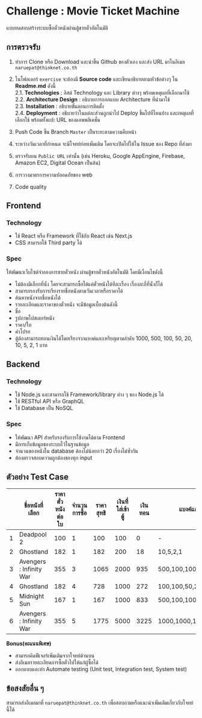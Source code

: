 # Challenge : Movie Ticket Machine
แบบทดสอบสร้างระบบซื้อตั๋วหนังผ่านตู้ขายตั๋วอัตโนมัติ

## การตรวจรับ
1. ทำการ Clone หรือ Download และนำขึ้น Github ของตัวเอง และส่ง URL มาในอีเมล `naruepat@thinknet.co.th`
2. ในโฟลเดอร์ `exercise` จะต้องมี **Source code** และเขียนอธิบายตามหัวข้อต่างๆ ใน **Readme.md** ดังนี้   
   2.1. **Technologies** :  ลิสต์ Technology และ Library ต่างๆ พร้อมเหตุผลที่เลือกมาใช้   
   2.2. **Architecture Design** : อธิบายการออกแบบ Architecture ที่นำมาใช้   
   2.3. **Installation** : อธิบายขั้นตอนการติดตั้ง   
   2.4. **Deployment** : อธิบายว่าในแต่ละส่วนถูกนำไป Deploy ขึ้นไปที่ไหนบ้าง และเหตุผลที่เลือกใช้ พร้อมทั้งแปะ URL ของแอพพลิเคชั่น  

3. Push Code ขึ้น Branch `Master` เป็นระยะตามความคืบหน้า
4. ระหว่างวันเวลาที่กำหนด จะมีโจทย์ย่อยเพิ่มเติม โดยจะเปิดไปให้ใน Issue ของ Repo ที่ส่งมา
5. ตรวจรับบน `Public URL` เท่านั้น (เช่น Heroku, Google AppEngine, Firebase, Amazon EC2, Digital Ocean เป็นต้น)
6. การวางมาตรการความปลอดภัยของ web 
7. Code quality 

## Frontend
### Technology
   - ใช้ React หรือ Framework ที่ใช้กับ React เช่น Next.js
   - CSS สามารถใช้ Third party ได้
### Spec
ให้พัฒนาเว็บไซต์จำลองการขายตั๋วหนัง ผ่านตู้ขายตั๋วหนังอัตโนมัติ โดยมีเงื่อนไขดังนี้
   - ไม่ต้องมีเลือกที่นั่ง โดยจะสามารถซื้อได้แค่ตั๋วหนังได้ทีละเรื่อง เรื่องละกี่ที่นั่งก็ได้
   - สามารถรองรับการเรียงรายชื่อหนังตามวันเวลาหรือราคาได้
   - ค้นหาหนังจากชื่อหนังได้
   - รายละเอียดและราคาของตั๋วหนัง จะมีข้อมูลเบื้องต้นดังนี้
   - ชื่อ
   - รูปภาพโปสเตอร์หนัง
   - ราคา/ใบ
   - คำโปรย
   - ตู้ต้องสามารถทอนเงินได้โดยเรียงจากแบงค์และเหรียญตามลำดับ 1000, 500, 100, 50, 20, 10, 5, 2, 1 บาท

## Backend
### Technology 
   - ใช้ Node.js และสามารถใช้ Framework/library ต่าง ๆ ของ Node.js ได้
   - ใช้ RESTful API หรือ GraphQL 
   - ใช้ Database เป็น NoSQL
### Spec
   - ให้พัฒนา API สำหรับรองรับการใช้งานได้ตาม Frontend
   - มีการเก็บข้อมูลของระบบไว้ในฐานข้อมูล
   - จำนวนของหนังใน database ต้องไม่น้อยกว่า 20 เรื่องไม่ซ้ำกัน
   - ต้องตรวจสอบความถูกต้องของทุก input 
## ตัวอย่าง Test Case
| | ชื่อหนังที่เลือก | ราคาตั๋วหนังต่อใบ | จำนวนการซื้อ | ราคาสุทธิ | เงินที่ใส่เข้าตู้ | เงินทอน  | แบงค์และเหรียญที่ทอน |
|---|-------|------------------|------------|-----------|----------|------------|-------|
| 1 |Deadpool 2|100|1|100|100|0|-|
| 2 |Ghostland|182|1|182|200|18|10,5,2,1|
|3|Avengers : Infinity War|355|3|1065|2000|935|500,100,100,100,100,20,10,5|
|4|Ghostland|182|4|728|1000|272|100,100,50,20,2|
|5|Midnight Sun|167|1|167|1000|833|500,100,100,100,20,10,2,1|
|6|Avengers : Infinity War|355|5|1775|5000|3225|1000,1000,1000,100,100,20,5|

**Bonus(คะแนนพิเศษ)**
   - สามารถคิดฟีเจอร์เพิ่มเติมจากโจทย์ด้านบน
   - ส่งอีเมลรายละเอียดการซื้อตั๋วไปให้แก่ผู้ซื้อได้
   - ออกแบบและทำ Automate testing (Unit test, Integration test, System test)

## ข้อสงสัยอื่น ๆ

สามารถส่งอีเมลมาที่ `naruepat@thinknet.co.th` เพื่อสอบถามหรือแนะนำเพิ่มเติมเกี่ยวกับโจทย์นี้ได้
